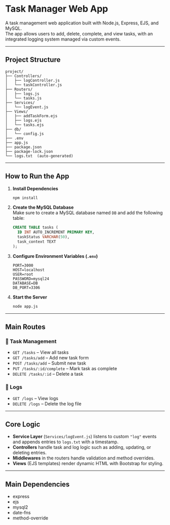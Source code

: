 # Task Manager Web App

A task management web application built with Node.js, Express, EJS, and MySQL.  
The app allows users to add, delete, complete, and view tasks, with an integrated logging system managed via custom events.

---

## Project Structure

```
project/
├── Controllers/
│   ├── logController.js
│   └── taskController.js
├── Routers/
│   ├── logs.js
│   └── tasks.js
├── Services/
│   └── logEvent.js
├── Views/
│   ├── addTaskForm.ejs
│   ├── logs.ejs
│   └── tasks.ejs
├── db/
│   └── config.js
├── .env
├── app.js
├── package.json
├── package-lock.json
└── logs.txt  (auto-generated)
```

---

## How to Run the App

1. **Install Dependencies**
   ```bash
   npm install
   ```

2. **Create the MySQL Database**  
   Make sure to create a MySQL database named `DB` and add the following table:
   ```sql
   CREATE TABLE tasks (
     ID INT AUTO_INCREMENT PRIMARY KEY,
     taskStatus VARCHAR(50),
     task_context TEXT
   );
   ```

3. **Configure Environment Variables (`.env`)**
   ```env
   PORT=3000
   HOST=localhost
   USER=root
   PASSWORD=mysql24
   DATABASE=DB
   DB_PORT=3306
   ```

4. **Start the Server**
   ```bash
   node app.js
   ```

---

## Main Routes

### 🔹 Task Management
- `GET /tasks` – View all tasks  
- `GET /tasks/add` – Add new task form  
- `POST /tasks/add` – Submit new task  
- `PUT /tasks/:id/complete` – Mark task as complete  
- `DELETE /tasks/:id` – Delete a task  

### 🔹 Logs
- `GET /logs` – View logs  
- `DELETE /logs` – Delete the log file  

---

## Core Logic

- **Service Layer** (`Services/logEvent.js`) listens to custom `"log"` events and appends entries to `logs.txt` with a timestamp.  
- **Controllers** handle task and log logic such as adding, updating, or deleting entries.  
- **Middlewares** in the routers handle validation and method overrides.  
- **Views** (EJS templates) render dynamic HTML with Bootstrap for styling.

---

## Main Dependencies

- express  
- ejs  
- mysql2  
- date-fns  
- method-override
